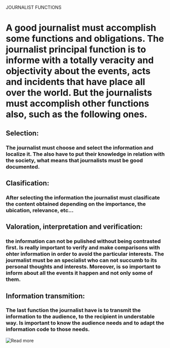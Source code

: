  
JOURNALIST FUNCTIONS
# A good journalist must accomplish some functions and obligations. The journalist principal function is to informe with a totally veracity and objectivity about the events, acts and incidents that have place all over the world. But the journalists must accomplish other functions also, such as the following ones. 

## Selection: 
### The journalist must choose and select the information and localize it. The also have to put their knowledge in relation with the society, what means that journalists must be good documented. 
## Clasification: 
### After selecting the information the journalist must clasificate the content obtained depending on the importance, the ubication, relevance, etc…
## Valoration, interpretation and verification: 
### the information can not be pulished without being contrasted first. Is really important to verify and make comparisons with ohter information in order to avoid the particular interests. The jourmalist must be an specialist who can not succumb to its personal thoughts and interests. Moreover, is so important to inform about all the events it happen and not only some of them.
## Information transmition:
### The last function the journalist have is to transmit the information to the audience, to the recipient in understable way. Is important to know the audience needs and to adapt the information code to those needs.

![Read more](https://www.ucas.com/ucas/after-gcses/find-career-ideas/explore-jobs/job-profile/magazine-journalist)